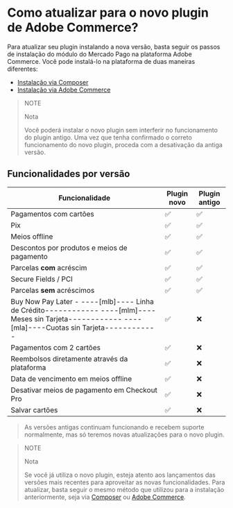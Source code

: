 # Como atualizar para o novo plugin de Adobe Commerce?

Para atualizar seu plugin instalando a nova versão, basta seguir os passos de instalação do módulo do Mercado Pago na plataforma Adobe Commerce. Você pode instalá-lo na plataforma de duas maneiras diferentes:

 * [Instalação via Composer](https://www.mercadopago.com.br/developers/pt/docs/adobe-commerce/installation/composer)
 * [Instalação via Adobe Commerce](https://www.mercadopago.com.br/developers/pt/docs/adobe-commerce/installation/magento-marketplace)
 
> NOTE
>
> Nota
>
> Você poderá instalar o novo plugin sem interferir no funcionamento do plugin antigo. Uma vez que tenha confirmado o correto funcionamento do novo plugin, proceda com a desativação da antiga versão. 

## Funcionalidades por versão

| Funcionalidade                              | Plugin novo | Plugin antigo |
|---------------------------------------------|-------------|---------------|
| Pagamentos com cartões                      | ✅           | ✅             |
| Pix                                         | ✅           | ✅             |
| Meios offline                               | ✅           | ✅             |
| Descontos por produtos e meios de pagamento | ✅           | ✅             |
| Parcelas **com** acréscim                   | ✅           | ✅             |
| Secure Fields / PCI                         | ✅           | ✅             |
| Parcelas **sem** acréscimos                 | ✅           | ✅             |
| Buy Now Pay Later - ----[mlb]---- Linha de Crédito------------ ----[mlm]----Meses sin Tarjeta------------ ----[mla]----Cuotas sin Tarjeta------------         | ✅           | ❌             |
| Pagamentos com 2 cartões                    | ✅           | ❌             |
| Reembolsos diretamente através da plataforma| ✅           | ❌             |
| Data de vencimento em meios offline         | ✅           | ❌             |
| Desativar meios de pagamento em Checkout Pro | ✅          | ❌             |
| Salvar cartões                              | ✅           | ❌             |

> As versões antigas continuam funcionando e recebem suporte normalmente, mas só teremos novas atualizações para o novo plugin.

> NOTE
>
> Nota
>
> Se você já utiliza o novo plugin, esteja atento aos lançamentos das versões mais recentes para aproveitar as novas funcionalidades. Para atualizar, basta seguir o mesmo método que utilizou para a instalação anteriormente, seja via [Composer](/developers/pt/docs/adobe-commerce/installation/composer) ou [Adobe Commerce](/developers/pt/docs/adobe-commerce/installation/magento-marketplace).